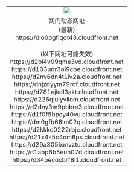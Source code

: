 ﻿<table>
  <tr></tr>
  <tr><td colspan=2 align=center><img src="https://dlo0bgfiqqt43.cloudfront.net/Up/oGate.jpg" /></td></tr>
  <tr><td colspan=2 align=center>网门动态网址<br/>(最新)
<br>https://dlo0bgfiqqt43.cloudfront.net
<br/><br/>(以下网址可能失效)
<br>https://d2bl4v09qme3vd.cloudfront.net
<br>https://d103udr3ol9cbe.cloudfront.net
<br>https://d2nv6dn4t1iv2a.cloudfront.net
<br>https://dnjzdyym79rof.cloudfront.net
<br>https://d781ejkdl3akt.cloudfront.net
<br>https://d226qlulyvilom.cloudfront.net
<br>https://d2dny3m9pbbre3.cloudfront.net
<br>https://d1f0f5hpey40vu.cloudfront.net
<br>https://dm0gfb66lm02q.cloudfront.net
<br>https://d2kkke0222rbjc.cloudfront.net
<br>https://d21x4s5c4om6ps.cloudfront.net
<br>https://d29a305lxmvztu.cloudfront.net
<br>https://d1abp6b5euh07d.cloudfront.net
<br>https://d34becocbrf8i1.cloudfront.net
    </td>
  </tr>
</table>
